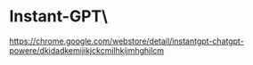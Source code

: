 # Instant-GPT\
https://chrome.google.com/webstore/detail/instantgpt-chatgpt-powere/dkidadkemijikjckcmilhkijmhghjlcm
